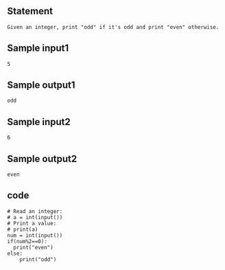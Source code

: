## Statement
```
Given an integer, print "odd" if it's odd and print "even" otherwise.

```
## Sample input1
```
5
```
## Sample output1
```
odd
```
## Sample input2
```
6
```
## Sample output2
```
even
```
## code
```
# Read an integer:
# a = int(input())
# Print a value:
# print(a)
num = int(input())
if(num%2==0):
  print("even")
else:
    print("odd")
```
